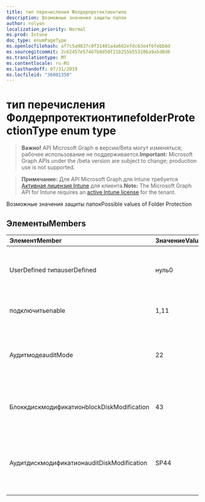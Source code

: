 ```yaml
---
title: тип перечисления Фолдерпротектионтипе
description: Возможные значения защиты папок
author: rolyon
localization_priority: Normal
ms.prod: Intune
doc_type: enumPageType
ms.openlocfilehash: af7c5a9837c0f31401a4a662efdc63e4f6febb8d
ms.sourcegitcommit: 2c62457e57467b8d50f21b255b553106a9a5d8d6
ms.translationtype: MT
ms.contentlocale: ru-RU
ms.lasthandoff: 07/31/2019
ms.locfileid: "36001350"
---
```

# <a name="folderprotectiontype-enum-type"></a><span data-ttu-id="d0459-103">тип перечисления Фолдерпротектионтипе</span><span class="sxs-lookup"><span data-stu-id="d0459-103">folderProtectionType enum type</span></span>

> <span data-ttu-id="d0459-104">**Важно!** API Microsoft Graph в версии/Beta могут изменяться; рабочее использование не поддерживается.</span><span class="sxs-lookup"><span data-stu-id="d0459-104">**Important:** Microsoft Graph APIs under the /beta version are subject to change; production use is not supported.</span></span>

> <span data-ttu-id="d0459-105">**Примечание:** Для API Microsoft Graph для Intune требуется [Активная лицензия Intune](https://go.microsoft.com/fwlink/?linkid=839381) для клиента.</span><span class="sxs-lookup"><span data-stu-id="d0459-105">**Note:** The Microsoft Graph API for Intune requires an [active Intune license](https://go.microsoft.com/fwlink/?linkid=839381) for the tenant.</span></span>

<span data-ttu-id="d0459-106">Возможные значения защиты папок</span><span class="sxs-lookup"><span data-stu-id="d0459-106">Possible values of Folder Protection</span></span>

## <a name="members"></a><span data-ttu-id="d0459-107">Элементы</span><span class="sxs-lookup"><span data-stu-id="d0459-107">Members</span></span>
|<span data-ttu-id="d0459-108">Элемент</span><span class="sxs-lookup"><span data-stu-id="d0459-108">Member</span></span>|<span data-ttu-id="d0459-109">Значение</span><span class="sxs-lookup"><span data-stu-id="d0459-109">Value</span></span>|<span data-ttu-id="d0459-110">Описание</span><span class="sxs-lookup"><span data-stu-id="d0459-110">Description</span></span>|
|:---|:---|:---|
|<span data-ttu-id="d0459-111">UserDefined типа</span><span class="sxs-lookup"><span data-stu-id="d0459-111">userDefined</span></span>|<span data-ttu-id="d0459-112">нуль</span><span class="sxs-lookup"><span data-stu-id="d0459-112">0</span></span>|<span data-ttu-id="d0459-113">Значение по умолчанию для устройства, без намерения.</span><span class="sxs-lookup"><span data-stu-id="d0459-113">Device default value, no intent.</span></span>|
|<span data-ttu-id="d0459-114">подключить</span><span class="sxs-lookup"><span data-stu-id="d0459-114">enable</span></span>|<span data-ttu-id="d0459-115">1,1</span><span class="sxs-lookup"><span data-stu-id="d0459-115">1</span></span>|<span data-ttu-id="d0459-116">Функциональная возможность блока.</span><span class="sxs-lookup"><span data-stu-id="d0459-116">Block functionality.</span></span>|
|<span data-ttu-id="d0459-117">Аудитмоде</span><span class="sxs-lookup"><span data-stu-id="d0459-117">auditMode</span></span>|<span data-ttu-id="d0459-118">2</span><span class="sxs-lookup"><span data-stu-id="d0459-118">2</span></span>|<span data-ttu-id="d0459-119">Разрешите функциональные возможности, но Создайте журналы.</span><span class="sxs-lookup"><span data-stu-id="d0459-119">Allow functionality but generate logs.</span></span>|
|<span data-ttu-id="d0459-120">Блоккдискмодификатион</span><span class="sxs-lookup"><span data-stu-id="d0459-120">blockDiskModification</span></span>|<span data-ttu-id="d0459-121">4</span><span class="sxs-lookup"><span data-stu-id="d0459-121">3</span></span>|<span data-ttu-id="d0459-122">Блокировать запись недоверенных приложений в секторах диска.</span><span class="sxs-lookup"><span data-stu-id="d0459-122">Block untrusted apps from writing to disk sectors.</span></span>|
|<span data-ttu-id="d0459-123">Аудитдискмодификатион</span><span class="sxs-lookup"><span data-stu-id="d0459-123">auditDiskModification</span></span>|<span data-ttu-id="d0459-124">SP4</span><span class="sxs-lookup"><span data-stu-id="d0459-124">4</span></span>|<span data-ttu-id="d0459-125">Создание журналов при записи недоверенных приложений в секторах диска.</span><span class="sxs-lookup"><span data-stu-id="d0459-125">Generate logs when untrusted apps write to disk sectors.</span></span>|





